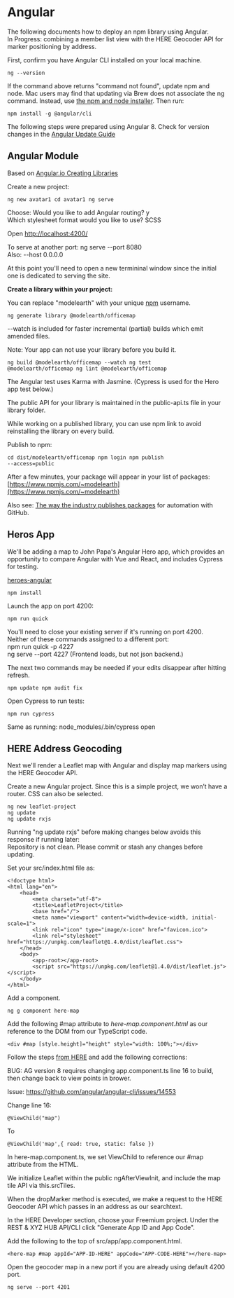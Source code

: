 # Angular  

The following documents how to deploy an npm library using Angular.  
In Progress: combining a member list view with the HERE Geocoder API for marker positioning by address.  

First, confirm you have Angular CLI installed on your local machine.  

<code>ng --version</code>

If the command above returns "command not found", update npm and node. Mac users may find that updating via Brew does not associate the ng command. Instead, use [the npm and node installer](https://www.npmjs.com/get-npm).  Then run:  

<code>npm install -g @angular/cli</code>  

The following steps were prepared using Angular 8. 
Check for version changes in the [Angular Update Guide](https://update.angular.io/)  


## Angular Module 
<!--
[Angular 6 - Create a module that can be installed with NPM](https://www.competa.com/blog/angular-6-create-a-module-that-can-be-installed-with-npm/)  
-->
Based on [Angular.io Creating Libraries](https://angular.io/guide/creating-libraries)

Create a new project:  

<code>ng new avatar1
cd avatar1
ng serve
</code>

Choose: Would you like to add Angular routing? y  
Which stylesheet format would you like to use? SCSS  

Open [http://localhost:4200/](http://localhost:4200/)  

To serve at another port:  ng serve --port 8080  
Also: --host 0.0.0.0 

At this point you'll need to open a new termininal window since the initial one is dedicated to serving the site.  

**Create a library within your project:**  
   
You can replace "modelearth" with your unique [npm](https://www.npmjs.com/) username.  

<code>ng generate library @modelearth/officemap</code>

--watch is included for faster incremental (partial) builds which emit amended files.  

Note: Your app can not use your library before you build it.
<!--
If upgrading, since already the default.
	Add the following in your tsconfig.lib.json for the --watch command.

<code>"angularCompilerOptions": {
    "enableResourceInlining": true,
}</code>
-->

<code>ng build @modelearth/officemap --watch
ng test @modelearth/officemap
ng lint @modelearth/officemap
</code>

The Angular test uses Karma with Jasmine.  (Cypress is used for the Hero app test below.)

The public API for your library is maintained in the public-api.ts file in your library folder.  


While working on a published library, you can use npm link to avoid reinstalling the library on every build.  

<!-- ng build did not completing with this on work computer...  -->

<!--
Skip next 2. May not apply to Angular 8: Add to projects/@modelearth/officemap/src/lib/@modelearth/officemap.module.ts  
(Need to confirm adding these next two lines are needed.)
<code>import { @modelearth/officemapModule } from '@modelearth/officemap';</code>

And in the imports array in the same .ts file:  
<code>imports: [@modelearth/officemapModule]</code>
-->


<!--
--prod flag Not used anymore for library builds since Ahead-of-Time (AOT) compiler is automatically applied.
https://angular.io/guide/aot-compiler

Build for production:  

<code>ng build @modelearth/officemap --prod</code>
-->


Publish to npm:  

<code>cd dist/modelearth/officemap 
npm login
npm publish --access=public
</code>


After a few minutes, your package will appear in your list of packages: [https://www.npmjs.com/~modelearth](https://www.npmjs.com/~modelearth)  

Also see: [The way the industry publishes packages](https://zellwk.com/blog/publish-to-npm/) for automation with GitHub.  


## Heros App

We'll be adding a map to John Papa's Angular Hero app, which provides an opportunity to compare Angular with Vue and React, and includes Cypress for testing.  

[heroes-angular](https://github.com/johnpapa/heroes-angular)

<code>npm install</code>

Launch the app on port 4200:  

```
npm run quick
```

You'll need to close your existing server if it's running on port 4200.  
Neither of these commands assigned to a different port:  
npm run quick -p 4227  
ng serve --port 4227 (Frontend loads, but not json backend.)  

The next two commands may be needed if your edits disappear after hitting refresh.     

<code>npm update
npm audit fix</code>

<!--
No effect:
Ran npm update again since this error remained: Browserslist: caniuse-lite is outdated. Please run next command `npm update`
-->

Open Cypress to run tests:  

<code>npm run cypress</code>

Same as running: node_modules/.bin/cypress open  


## HERE Address Geocoding

Next we'll render a Leaflet map with Angular and display map markers using the HERE Geocoder API.  

Create a new Angular project.  Since this is a simple project, we won’t have a router. CSS can also be selected.

```
ng new leaflet-project
ng update
ng update rxjs
```
Running "ng update rxjs" before making changes below avoids this response if running later:  
Repository is not clean.  Please commit or stash any changes before updating.


Set your src/index.html file as:  

```
<!doctype html>
<html lang="en">
    <head>
        <meta charset="utf-8">
        <title>LeafletProject</title>
        <base href="/">
        <meta name="viewport" content="width=device-width, initial-scale=1">
        <link rel="icon" type="image/x-icon" href="favicon.ico">
        <link rel="stylesheet" href="https://unpkg.com/leaflet@1.4.0/dist/leaflet.css">
    </head>
    <body>
        <app-root></app-root>
        <script src="https://unpkg.com/leaflet@1.4.0/dist/leaflet.js"></script>
    </body>
</html>
```

Add a component. 

```
ng g component here-map
```

Add the following #map attribute to *here-map.component.html* as our reference to the DOM from our TypeScript code.

```
<div #map [style.height]="height" style="width: 100%;"></div>
```

Follow the steps [from HERE](https://developer.here.com/blog/render-and-interact-with-here-location-data-using-leaflet-and-angular) and add the following corrections:   

BUG: AG version 8 requires changing app.component.ts line 16 to build, then change back to view points in brower.

Issue: https://github.com/angular/angular-cli/issues/14553  

Change line 16:

```
@ViewChild("map")
```
To

```
@ViewChild('map',{ read: true, static: false })
```


In here-map.component.ts, we set ViewChild to reference our #map attribute from the HTML.  

We initialize Leaflet within the public ngAfterViewInit, and include the map tile API via this.srcTiles.  

When the dropMarker method is executed, we make a request to the HERE Geocoder API which passes in an address as our searchtext.  

<!--
Wasn't needed
Change:

```
let location = result.Response.View[0].Result[0].Location.DisplayPosition;
```

To: 

```
const location = result['Response']['View'][0]['Result'][0]['Location']['DisplayPosition']; 
```
-->

In the HERE Developer section, choose your Freemium project. Under the REST & XYZ HUB API/CLI click "Generate App ID and App Code".  

Add the following to the top of src/app/app.component.html.

<!--
	Since we didn't include a router, everything will be rendered inside the project’s file. 
	Note, calling the attribute #map here is just a coincidence. 
-->


```
<here-map #map appId="APP-ID-HERE" appCode="APP-CODE-HERE"></here-map>
```
 
Open the geocoder map in a new port if you are already using default 4200 port.  


```
ng serve --port 4201
```

<!--
https://angular.io/styleguide#style-09-01  


Add below: { read: true, static: false }  and in here-map.component.ts  


```
import { Component, OnInit, ElementRef, ViewChild } from '@angular/core';
import { HereMapComponent } from './here-map/here-map.component';

@Component({
    selector: 'app-root',
    templateUrl: './app.component.html',
    styleUrls: ['./app.component.css']
})
export class AppComponent implements OnInit {

    @ViewChild('map',{ read: true, static: false })
    public mapElement: HereMapComponent;

    public ngOnInit() { }

    public ngAfterViewInit() {
        this.mapElement.dropMarker('tracy, ca');
        this.mapElement.dropMarker('lathrop, ca');
    }

}
```
-->

